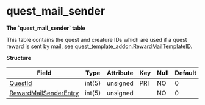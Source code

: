 # quest\_mail\_sender

**The \`quest\_mail\_sender\` table**

This table contains the quest and creature IDs which are used if a quest reward is sent by mail, see [quest\_template\_addon.RewardMailTemplateID](quest_template_addon.md#rewardmailtemplateid).

**Structure**

| Field                                               | Type   | Attribute | Key | Null | Default | Extra | Comment |
|-----------------------------------------------------|--------|-----------|-----|------|---------|-------|---------|
| [QuestId](quest_template.md#id)                     | int(5) | unsigned  | PRI | NO   | 0       |       |         |
| [RewardMailSenderEntry](creature_template.md#entry) | int(5) | unsigned  |     | NO   | 0       |       |         |
